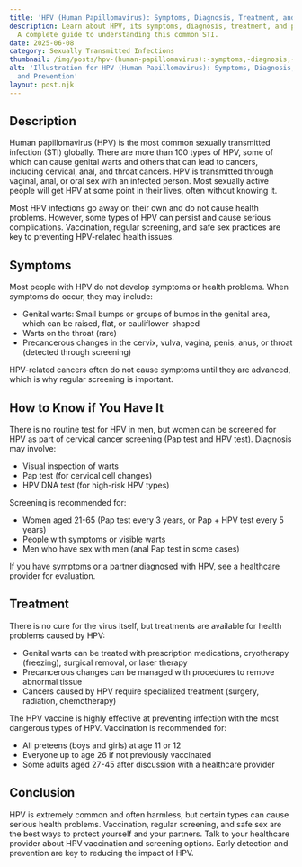 ```yaml
---
title: 'HPV (Human Papillomavirus): Symptoms, Diagnosis, Treatment, and Prevention'
description: Learn about HPV, its symptoms, diagnosis, treatment, and prevention.
  A complete guide to understanding this common STI.
date: 2025-06-08
category: Sexually Transmitted Infections
thumbnail: /img/posts/hpv-(human-papillomavirus):-symptoms,-diagnosis,-treatment,-and-prevention.webp
alt: 'Illustration for HPV (Human Papillomavirus): Symptoms, Diagnosis, Treatment,
  and Prevention'
layout: post.njk
---
```


## Description
Human papillomavirus (HPV) is the most common sexually transmitted infection (STI) globally. There are more than 100 types of HPV, some of which can cause genital warts and others that can lead to cancers, including cervical, anal, and throat cancers. HPV is transmitted through vaginal, anal, or oral sex with an infected person. Most sexually active people will get HPV at some point in their lives, often without knowing it.

Most HPV infections go away on their own and do not cause health problems. However, some types of HPV can persist and cause serious complications. Vaccination, regular screening, and safe sex practices are key to preventing HPV-related health issues.

## Symptoms
Most people with HPV do not develop symptoms or health problems. When symptoms do occur, they may include:

- Genital warts: Small bumps or groups of bumps in the genital area, which can be raised, flat, or cauliflower-shaped
- Warts on the throat (rare)
- Precancerous changes in the cervix, vulva, vagina, penis, anus, or throat (detected through screening)

HPV-related cancers often do not cause symptoms until they are advanced, which is why regular screening is important.

## How to Know if You Have It
There is no routine test for HPV in men, but women can be screened for HPV as part of cervical cancer screening (Pap test and HPV test). Diagnosis may involve:
- Visual inspection of warts
- Pap test (for cervical cell changes)
- HPV DNA test (for high-risk HPV types)

Screening is recommended for:
- Women aged 21-65 (Pap test every 3 years, or Pap + HPV test every 5 years)
- People with symptoms or visible warts
- Men who have sex with men (anal Pap test in some cases)

If you have symptoms or a partner diagnosed with HPV, see a healthcare provider for evaluation.

## Treatment
There is no cure for the virus itself, but treatments are available for health problems caused by HPV:
- Genital warts can be treated with prescription medications, cryotherapy (freezing), surgical removal, or laser therapy
- Precancerous changes can be managed with procedures to remove abnormal tissue
- Cancers caused by HPV require specialized treatment (surgery, radiation, chemotherapy)

The HPV vaccine is highly effective at preventing infection with the most dangerous types of HPV. Vaccination is recommended for:
- All preteens (boys and girls) at age 11 or 12
- Everyone up to age 26 if not previously vaccinated
- Some adults aged 27-45 after discussion with a healthcare provider

## Conclusion
HPV is extremely common and often harmless, but certain types can cause serious health problems. Vaccination, regular screening, and safe sex are the best ways to protect yourself and your partners. Talk to your healthcare provider about HPV vaccination and screening options. Early detection and prevention are key to reducing the impact of HPV. 